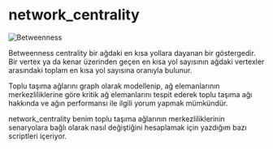 # network_centrality


![Betweenness](https://media.springernature.com/lw785/springer-static/image/prt%3A978-1-4419-9863-7%2F5/MediaObjects/978-1-4419-9863-7_5_Part_Fig1-874_HTML.gif)

Betweenness centrality bir ağdaki en kısa yollara dayanan bir göstergedir. Bir vertex ya da kenar üzerinden geçen en kısa yol sayısının ağdaki vertexler arasındaki toplam en kısa yol sayısına oranıyla bulunur.

Toplu taşıma ağlarını graph olarak modellenip, ağ elemanlarının merkezliliklerine göre kritik ağ elemanlarını tespit ederek toplu taşıma ağı hakkında ve ağın performansı ile ilgili yorum yapmak mümkündür. 

network_centrality benim toplu taşıma ağlarının merkezliliklerinin senaryolara bağlı olarak nasıl değiştiğini hesaplamak için yazdığım bazı scriptleri içeriyor. 











